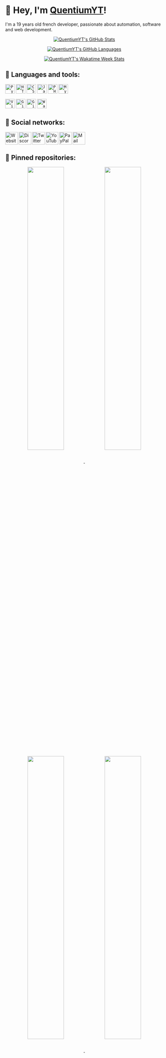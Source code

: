 # 👋 Hey, I'm [QuentiumYT](https://cv.quentium.fr)!

I'm a 19 years old french developer, passionate about automation, software and web development.

<a href="https://github.com/QuentiumYT?tab=repositories">
    <p align="center">
        <img src="https://github-readme-stats.vercel.app/api?username=QuentiumYT&theme=algolia&icon_color=7eace9&show_icons=true&include_all_commits=true&count_private=true&line_height=28" alt="QuentiumYT's GitHub Stats">
    </p>
    <p align="center">
    <img src="https://github-readme-stats.vercel.app/api/top-langs?username=QuentiumYT&theme=algolia&layout=compact&langs_count=10" alt="QuentiumYT's GitHub Languages">
    </p>
    <p align="center">
        <img src="https://github-readme-stats.vercel.app/api/wakatime?username=QuentiumYT&theme=algolia&layout=compact&langs_count=10" alt="QuentiumYT's Wakatime Week Stats">
    </p>
</a>


## 🚀 Languages and tools:

<code><img height="30" src="https://cv.quentium.fr/img/python.png" title="Python 3.8"></code>
<code><img height="30" src="https://cv.quentium.fr/img/HTML.png" title="HTML 5"></code>
<code><img height="30" src="https://cv.quentium.fr/img/CSS.png" title="CSS 3"></code>
<code><img height="30" src="https://cv.quentium.fr/img/JS.png" title="JavaScript ES5+"></code>
<code><img height="30" src="https://cv.quentium.fr/img/PHP.png" title="PHP 7-8"></code>
<code><img height="30" src="https://cv.quentium.fr/img/SQL.png" title="MySQL"></code>

<code><img height="30" src="https://cv.quentium.fr/img/visual_studio_code.png" title="Visual Studio Code"></code>
<code><img height="30" src="https://cv.quentium.fr/img/git.png" title="Git"></code>
<code><img height="30" src="https://cv.quentium.fr/img/github_desktop.png" title="GitHub desktop"></code>
<code><img height="30" src="https://cv.quentium.fr/img/wamp.png" title="Wamp"></code>


## 🔗 Social networks:

<a href="https://quentium.fr" title="Website">
    <img align="left" alt="Website" width="40px" src="https://quentium.fr/+img/footer/www.png">
</a>
<a href="https://discord.gg/5sehgXx" title="Discord">
    <img align="left" alt="Discord" width="40px" src="https://quentium.fr/+img/footer/discord.png">
</a>
<a href="https://www.twitter.com/QuentiumYT" title="Twitter">
    <img align="left" alt="Twitter" width="40px" src="https://quentium.fr/+img/footer/twitter.png">
</a>
<a href="https://www.youtube.com/QuentiumYT" title="YouTube">
    <img align="left" alt="YouTube" width="40px" src="https://quentium.fr/+img/footer/youtube.png">
</a>
<a href="https://www.paypal.me/QuentiumYT/1" title="PayPal">
    <img align="left" alt="PayPal" width="40px" src="https://quentium.fr/+img/footer/paypal.png">
</a>
<a href="mailto:pro@quentium.fr?subject=[GitHub]%20Contact%20for%20..." title="Mail">
    <img alt="Mail" width="40px" src="https://quentium.fr/+img/footer/mail.png">
</a>


## 📌 Pinned repositories:

<p align="center">
    <a href="https://github.com/QuentiumYT/QuentiumBot">
        <img align="center" width="48%" src="https://github-readme-stats.vercel.app/api/pin?username=QuentiumYT&repo=QuentiumBot&theme=algolia&icon_color=7eace9">
    </a>
    <a href="https://github.com/QuentiumYT/ScanAllNet">
        <img align="center" width="48%" src="https://github-readme-stats.vercel.app/api/pin?username=QuentiumYT&repo=ScanAllNet&theme=algolia&icon_color=7eace9">
    </a>
    <a href="https://github.com/QuentiumYT/TreeMaker">
        <img align="center" width="48%" src="https://github-readme-stats.vercel.app/api/pin?username=QuentiumYT&repo=TreeMaker&theme=algolia&icon_color=7eace9">
    </a>
    <a href="https://github.com/QuentiumYT/BaseConverter">
        <img align="center" width="48%" src="https://github-readme-stats.vercel.app/api/pin?username=QuentiumYT&repo=BaseConverter&theme=algolia&icon_color=7eace9">
    </a>
    <a href="https://github.com/QuentiumYT/WikiWorld">
        <img align="center" width="48%" src="https://github-readme-stats.vercel.app/api/pin?username=QuentiumYT&repo=WikiWorld&theme=algolia&icon_color=7eace9">
    </a>
    <a href="https://github.com/QuentiumYT/TimeToEat">
        <img align="center" width="48%" src="https://github-readme-stats.vercel.app/api/pin?username=QuentiumYT&repo=TimeToEat&theme=algolia&icon_color=7eace9">
    </a>
</p>
